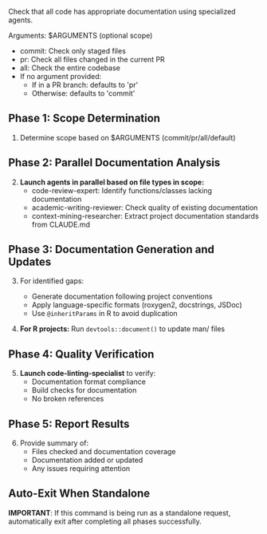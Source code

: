 Check that all code has appropriate documentation using specialized agents.

Arguments: $ARGUMENTS (optional scope)
  - commit: Check only staged files
  - pr: Check all files changed in the current PR
  - all: Check the entire codebase
  - If no argument provided:
    - If in a PR branch: defaults to 'pr'
    - Otherwise: defaults to 'commit'

## Phase 1: Scope Determination
1. Determine scope based on $ARGUMENTS (commit/pr/all/default)

## Phase 2: Parallel Documentation Analysis
2. **Launch agents in parallel based on file types in scope:**
   - code-review-expert: Identify functions/classes lacking documentation
   - academic-writing-reviewer: Check quality of existing documentation
   - context-mining-researcher: Extract project documentation standards from CLAUDE.md

## Phase 3: Documentation Generation and Updates
3. For identified gaps:
   - Generate documentation following project conventions
   - Apply language-specific formats (roxygen2, docstrings, JSDoc)
   - Use `@inheritParams` in R to avoid duplication

4. **For R projects:** Run `devtools::document()` to update man/ files

## Phase 4: Quality Verification
5. **Launch code-linting-specialist** to verify:
   - Documentation format compliance
   - Build checks for documentation
   - No broken references

## Phase 5: Report Results
6. Provide summary of:
   - Files checked and documentation coverage
   - Documentation added or updated
   - Any issues requiring attention

## Auto-Exit When Standalone
**IMPORTANT**: If this command is being run as a standalone request, automatically exit after completing all phases successfully.